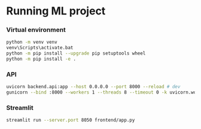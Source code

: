 # Running ML project

### Virtual environment
```bash
python -m venv venv
venv\Scripts\activate.bat
python -m pip install --upgrade pip setuptools wheel
python -m pip install -e .
```

### API
```bash
uvicorn backend.api:app --host 0.0.0.0 --port 8000 --reload # dev
gunicorn --bind :8000 --workers 1 --threads 8 --timeout 0 -k uvicorn.workers.UvicornWorker backend.api:app  # prod
```

### Streamlit
```bash
streamlit run --server.port 8050 frontend/app.py
```


